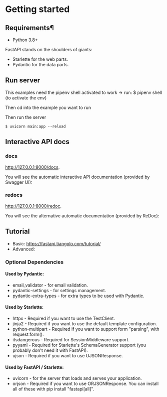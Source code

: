 
# Getting started

## Requirements¶
 - Python 3.8+

FastAPI stands on the shoulders of giants:

 - Starlette for the web parts.
 - Pydantic for the data parts.

## Run server

This examples need the pipenv shell activated to work -> run: $ pipenv shell (to activate the env)

Then cd into the example you want to run

Then run the server

```console
$ uvicorn main:app --reload 
```
<!-- --reload is to restart the server every time something changes  -->

## Interactive API docs

### docs

http://127.0.0.1:8000/docs.

You will see the automatic interactive API documentation (provided by Swagger UI):

### redocs

http://127.0.0.1:8000/redoc.

You will see the alternative automatic documentation (provided by ReDoc):

## Tutorial

 - Basic: https://fastapi.tiangolo.com/tutorial/
 - Advanced: 


### Optional Dependencies
 #### Used by Pydantic:

 - email_validator - for email validation.
 - pydantic-settings - for settings management.
 - pydantic-extra-types - for extra types to be used with Pydantic.

#### Used by Starlette:

 - httpx - Required if you want to use the TestClient.
 - jinja2 - Required if you want to use the default template configuration.
 - python-multipart - Required if you want to support form "parsing", with request.form().
 - itsdangerous - Required for SessionMiddleware support.
 - pyyaml - Required for Starlette's SchemaGenerator support (you probably don't need it with FastAPI).
 - ujson - Required if you want to use UJSONResponse.

#### Used by FastAPI / Starlette:

 - uvicorn - for the server that loads and serves your application.
 - orjson - Required if you want to use ORJSONResponse.
You can install all of these with pip install "fastapi[all]".